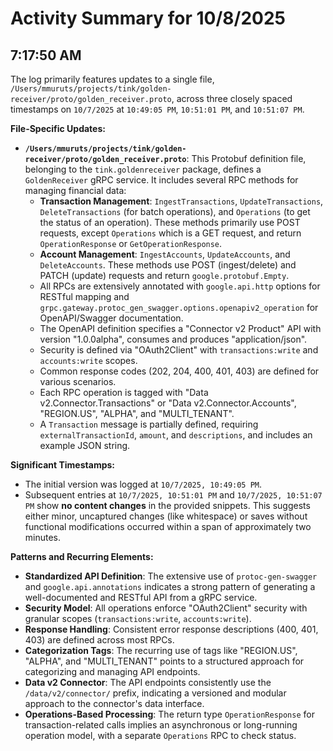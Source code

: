 # Activity Summary for 10/8/2025

## 7:17:50 AM
The log primarily features updates to a single file, `/Users/mmuruts/projects/tink/golden-receiver/proto/golden_receiver.proto`, across three closely spaced timestamps on `10/7/2025` at `10:49:05 PM`, `10:51:01 PM`, and `10:51:07 PM`.

**File-Specific Updates:**

*   **`/Users/mmuruts/projects/tink/golden-receiver/proto/golden_receiver.proto`**: This Protobuf definition file, belonging to the `tink.goldenreceiver` package, defines a `GoldenReceiver` gRPC service. It includes several RPC methods for managing financial data:
    *   **Transaction Management**: `IngestTransactions`, `UpdateTransactions`, `DeleteTransactions` (for batch operations), and `Operations` (to get the status of an operation). These methods primarily use POST requests, except `Operations` which is a GET request, and return `OperationResponse` or `GetOperationResponse`.
    *   **Account Management**: `IngestAccounts`, `UpdateAccounts`, and `DeleteAccounts`. These methods use POST (ingest/delete) and PATCH (update) requests and return `google.protobuf.Empty`.
    *   All RPCs are extensively annotated with `google.api.http` options for RESTful mapping and `grpc.gateway.protoc_gen_swagger.options.openapiv2_operation` for OpenAPI/Swagger documentation.
    *   The OpenAPI definition specifies a "Connector v2 Product" API with version "1.0.0alpha", consumes and produces "application/json".
    *   Security is defined via "OAuth2Client" with `transactions:write` and `accounts:write` scopes.
    *   Common response codes (202, 204, 400, 401, 403) are defined for various scenarios.
    *   Each RPC operation is tagged with "Data v2.Connector.Transactions" or "Data v2.Connector.Accounts", "REGION.US", "ALPHA", and "MULTI_TENANT".
    *   A `Transaction` message is partially defined, requiring `externalTransactionId`, `amount`, and `descriptions`, and includes an example JSON string.

**Significant Timestamps:**

*   The initial version was logged at `10/7/2025, 10:49:05 PM`.
*   Subsequent entries at `10/7/2025, 10:51:01 PM` and `10/7/2025, 10:51:07 PM` show **no content changes** in the provided snippets. This suggests either minor, uncaptured changes (like whitespace) or saves without functional modifications occurred within a span of approximately two minutes.

**Patterns and Recurring Elements:**

*   **Standardized API Definition**: The extensive use of `protoc-gen-swagger` and `google.api.annotations` indicates a strong pattern of generating a well-documented and RESTful API from a gRPC service.
*   **Security Model**: All operations enforce "OAuth2Client" security with granular scopes (`transactions:write`, `accounts:write`).
*   **Response Handling**: Consistent error response descriptions (400, 401, 403) are defined across most RPCs.
*   **Categorization Tags**: The recurring use of tags like "REGION.US", "ALPHA", and "MULTI_TENANT" points to a structured approach for categorizing and managing API endpoints.
*   **Data v2 Connector**: The API endpoints consistently use the `/data/v2/connector/` prefix, indicating a versioned and modular approach to the connector's data interface.
*   **Operations-Based Processing**: The return type `OperationResponse` for transaction-related calls implies an asynchronous or long-running operation model, with a separate `Operations` RPC to check status.